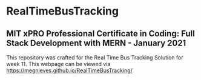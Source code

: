 # RealTimeBusTracking
## MIT xPRO Professional Certificate in Coding: Full Stack Development with MERN - January 2021

This repository was crafted for the Real Time Bus Tracking Solution for week 11. This webpage can be viewed via https://megnieves.github.io/RealTimeBusTracking/
